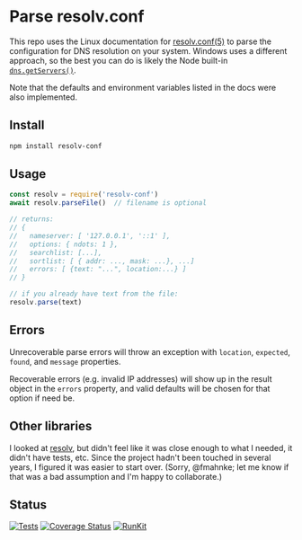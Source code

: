# Parse resolv.conf

This repo uses the Linux documentation for [resolv.conf(5)](https://man7.org/linux/man-pages/man5/resolv.conf.5.html) to parse the configuration for DNS resolution on your system.  Windows uses a different approach, so the best you can do is likely the Node built-in [`dns.getServers()`](https://nodejs.org/api/dns.html#dns_dns_getservers).

Note that the defaults and environment variables listed in the docs were also implemented.

## Install

```sh
npm install resolv-conf
```

## Usage

```js
const resolv = require('resolv-conf')
await resolv.parseFile()  // filename is optional

// returns:
// {
//   nameserver: [ '127.0.0.1', '::1' ],
//   options: { ndots: 1 },
//   searchlist: [...],
//   sortlist: [ { addr: ..., mask: ...}, ...]
//   errors: [ {text: "...", location:...} ]
// }

// if you already have text from the file:
resolv.parse(text)
```

## Errors

Unrecoverable parse errors will throw an exception with `location`, `expected`, `found`, and `message` properties.

Recoverable errors (e.g. invalid IP addresses) will show up in the result object in the `errors` property, and valid defaults will be chosen for that option if need be.

## Other libraries

I looked at [resolv](https://github.com/fmahnke/resolv), but didn't feel like it was close enough to what I needed, it didn't have tests, etc.  Since the project hadn't been touched in several years, I figured it was easier to start over.  (Sorry, @fmahnke; let me know if that was a bad assumption and I'm happy to collaborate.)

## Status

[![Tests](https://github.com/hildjj/resolv-conf/actions/workflows/node.js.yml/badge.svg)](https://github.com/hildjj/resolv-conf/actions/workflows/node.js.yml)
[![Coverage Status](https://coveralls.io/repos/github/hildjj/resolv-conf/badge.svg?branch=master)](https://coveralls.io/github/hildjj/resolv-conf?branch=master)
[![RunKit](https://img.shields.io/static/v1?label=Try%20it%20online%20on&message=RunKit&color=f55fa6&logo=runkit)](https://runkit.com/hildjj/5feaeb406e1b55001a1211f9)
